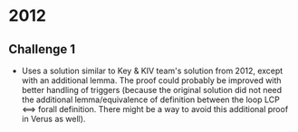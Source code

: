 # 2012

## Challenge 1

- Uses a solution similar to Key & KIV team's solution from 2012, except with an additional lemma. The proof could probably be improved with better handling of triggers (because the original solution did not need the additional lemma/equivalence of definition between the loop LCP <==> forall definition. There might be a way to avoid this additional proof in Verus as well).
